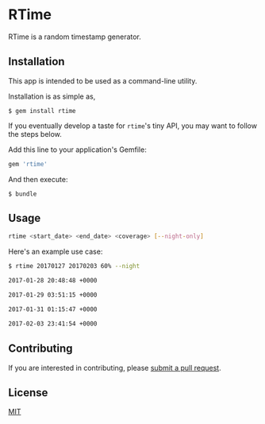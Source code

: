 # RTime

RTime is a random timestamp generator.

## Installation

This app is intended to be used as a command-line utility.

Installation is as simple as,

    $ gem install rtime

If you eventually develop a taste for `rtime`'s tiny API, you may want to follow the steps below.

Add this line to your application's Gemfile:

```ruby
gem 'rtime'
```

And then execute:

    $ bundle

## Usage

```sh
rtime <start_date> <end_date> <coverage> [--night-only]
```

Here's an example use case:

```sh
$ rtime 20170127 20170203 60% --night

2017-01-28 20:48:48 +0000

2017-01-29 03:51:15 +0000

2017-01-31 01:15:47 +0000

2017-02-03 23:41:54 +0000
```

## Contributing

If you are interested in contributing, please [submit a pull request](https://help.github.com/articles/about-pull-requests/).

## License

[MIT](http://opensource.org/licenses/MIT)
